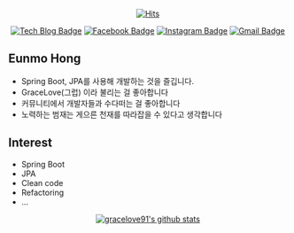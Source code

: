 
<div align=center>
	
[![Hits](https://hits.seeyoufarm.com/api/count/incr/badge.svg?url=https%3A%2F%2Fgithub.com%2Fgracelove91)](https://hits.seeyoufarm.com)

</div>

<div align=center>

[![Tech Blog Badge](http://img.shields.io/badge/-Tech%20blog-black?style=flat-square&logo=github&link=https://gracelove91.tistory.com)](https://gracelove91.tistory.com)
[![Facebook Badge](https://img.shields.io/badge/facebook-1877f2?style=flat-square&logo=facebook&logoColor=white&link=https://www.facebook.com/profile.php?id=100039157392742)](https://www.facebook.com/profile.php?id=100039157392742)
[![Instagram Badge](https://img.shields.io/badge/-Instagram-dd2a7b?style=flat-square&logo=instagram&logoColor=white&link=https://www.instagram.com/grace_love.91/)](https://www.instagram.com/grace_love.91/) 
[![Gmail Badge](https://img.shields.io/badge/Gmail-d14836?style=flat-square&logo=Gmail&logoColor=white&link=mailto:govlmo91@gmail.com)](mailto:govlmo91@gmail.com)

</div>

## Eunmo Hong
- Spring Boot, JPA를 사용해 개발하는 것을 즐깁니다.
- GraceLove(그럽) 이라 불리는 걸 좋아합니다
- 커뮤니티에서 개발자들과 수다떠는 걸 좋아합니다
- 노력하는 범재는 게으른 천재를 따라잡을 수 있다고 생각합니다


## Interest
- Spring Boot
- JPA
- Clean code
- Refactoring
- ...

<div align=center>
	
[![gracelove91's github stats](https://github-readme-stats.vercel.app/api?username=gracelove91&show_icons=true)](https://github.com/anuraghazra/github-readme-stats)

</div>


